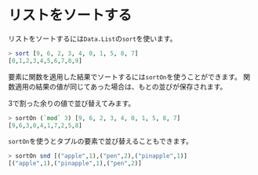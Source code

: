 リストをソートする
==================

リストをソートするには`Data.List`の`sort`を使います。

```haskell
> sort [9, 6, 2, 3, 4, 0, 1, 5, 8, 7]
[0,1,2,3,4,5,6,7,8,9]
```

要素に関数を適用した結果でソートするには`sortOn`を使うことができます。
関数適用の結果の値が同じてあった場合は、もとの並びが保存されます。

3で割った余りの値で並び替えてみます。

```haskell
> sortOn (`mod` 3) [9, 6, 2, 3, 4, 0, 1, 5, 8, 7]
[9,6,3,0,4,1,7,2,5,8]
```

`sortOn`を使うとタプルの要素で並び替えることもできます。

```haskell
> sortOn snd [("apple",1),("pen",2),("pinapple",1)]
[("apple",1),("pinapple",1),("pen",2)]
```
